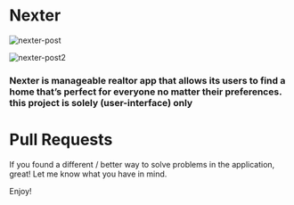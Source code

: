 # Nexter

![nexter-post](https://user-images.githubusercontent.com/67347117/89110387-b38a3a80-d40f-11ea-9750-cdfacfc70d3b.jpg)



![nexter-post2](https://user-images.githubusercontent.com/67347117/89110408-f3e9b880-d40f-11ea-9f54-a9ca24256a25.jpg)

### Nexter is manageable realtor app  that allows its users to find a home that’s perfect for everyone no matter their preferences. this project is solely (user-interface) only 

# Pull Requests
If you found a different / better way to solve problems in the application, great! Let me know what you have in mind.

Enjoy!
